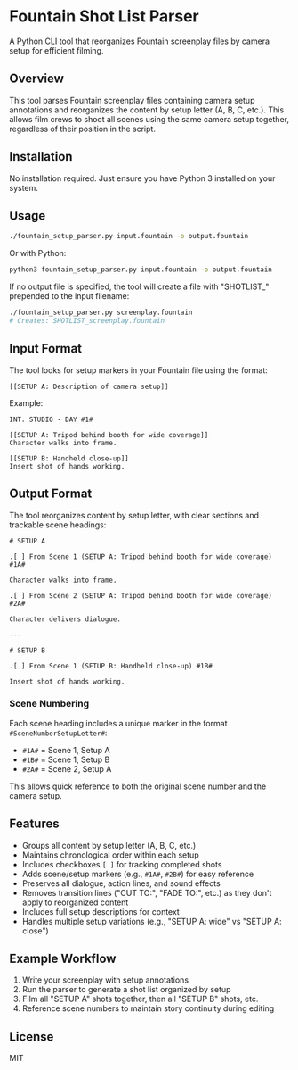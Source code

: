 # Fountain Shot List Parser

A Python CLI tool that reorganizes Fountain screenplay files by camera setup for efficient filming.

## Overview

This tool parses Fountain screenplay files containing camera setup annotations and reorganizes the content by setup letter (A, B, C, etc.). This allows film crews to shoot all scenes using the same camera setup together, regardless of their position in the script.

## Installation

No installation required. Just ensure you have Python 3 installed on your system.

## Usage

```bash
./fountain_setup_parser.py input.fountain -o output.fountain
```

Or with Python:

```bash
python3 fountain_setup_parser.py input.fountain -o output.fountain
```

If no output file is specified, the tool will create a file with "SHOTLIST_" prepended to the input filename:

```bash
./fountain_setup_parser.py screenplay.fountain
# Creates: SHOTLIST_screenplay.fountain
```

## Input Format

The tool looks for setup markers in your Fountain file using the format:

```fountain
[[SETUP A: Description of camera setup]]
```

Example:

```fountain
INT. STUDIO - DAY #1#

[[SETUP A: Tripod behind booth for wide coverage]]
Character walks into frame.

[[SETUP B: Handheld close-up]]
Insert shot of hands working.
```

## Output Format

The tool reorganizes content by setup letter, with clear sections and trackable scene headings:

```fountain
# SETUP A

.[ ] From Scene 1 (SETUP A: Tripod behind booth for wide coverage) #1A#

Character walks into frame.

.[ ] From Scene 2 (SETUP A: Tripod behind booth for wide coverage) #2A#

Character delivers dialogue.

---

# SETUP B

.[ ] From Scene 1 (SETUP B: Handheld close-up) #1B#

Insert shot of hands working.
```

### Scene Numbering

Each scene heading includes a unique marker in the format `#SceneNumberSetupLetter#`:
- `#1A#` = Scene 1, Setup A
- `#1B#` = Scene 1, Setup B  
- `#2A#` = Scene 2, Setup A

This allows quick reference to both the original scene number and the camera setup.

## Features

- Groups all content by setup letter (A, B, C, etc.)
- Maintains chronological order within each setup
- Includes checkboxes `[ ]` for tracking completed shots
- Adds scene/setup markers (e.g., `#1A#`, `#2B#`) for easy reference
- Preserves all dialogue, action lines, and sound effects
- Removes transition lines ("CUT TO:", "FADE TO:", etc.) as they don't apply to reorganized content
- Includes full setup descriptions for context
- Handles multiple setup variations (e.g., "SETUP A: wide" vs "SETUP A: close")

## Example Workflow

1. Write your screenplay with setup annotations
2. Run the parser to generate a shot list organized by setup
3. Film all "SETUP A" shots together, then all "SETUP B" shots, etc.
4. Reference scene numbers to maintain story continuity during editing

## License

MIT